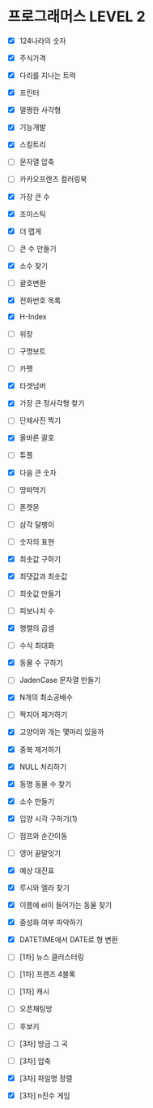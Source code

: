 # 프로그래머스 LEVEL 2

- [x] 124나라의 숫자
- [x] 주식가격
- [x] 다리를 지나는 트럭
- [x] 프린터
- [x] 멀쩡한 사각형
- [x] 기능개발
- [x] 스킬트리
- [ ] 문자열 압축
- [ ] 카카오프렌즈 컬러링북
- [x] 가장 큰 수
- [x] 조이스틱
- [x] 더 맵게
- [ ] 큰 수 만들기
- [x] 소수 찾기
- [ ] 괄호변환
- [x] 전화번호 목록
- [x] H-Index
- [ ] 위장
- [ ] 구명보트
- [ ] 카펫
- [x] 타겟넘버
- [x] 가장 큰 정사각형 찾기
- [ ] 단체사진 찍기
- [x] 올바른 괄호
- [ ] 튜플
- [x] 다음 큰 숫자
- [ ] 땅따먹기
- [ ] 폰켓몬
- [ ] 삼각 달팽이
- [ ] 숫자의 표현
- [x] 최솟값 구하기
- [x] 최댓값과 최솟값
- [ ] 최솟값 만들기
- [ ] 피보나치 수
- [x] 행렬의 곱셈
- [ ] 수식 최대화
- [x] 동물 수 구하기
- [ ] JadenCase 문자열 만들기
- [x] N개의 최소공배수
- [ ] 짝지어 제거하기
- [x] 고양이와 개는 몇마리 있을까
- [x] 중복 제거하기
- [x] NULL 처리하기
- [x] 동명 동물 수 찾기
- [x] 소수 만들기
- [x] 입양 시각 구하기(1)
- [ ] 점프와 순간이동
- [ ] 영어 끝말잇기
- [x] 예상 대진표
- [x] 루시와 엘라 찾기
- [x] 이름에 el이 들어가는 동물 찾기
- [x] 중성화 여부 파악하기
- [x] DATETIME에서 DATE로 형 변환
- [ ] [1차] 뉴스 클러스터링
- [ ] [1차] 프렌즈 4블록
- [ ] [1차] 캐시
- [ ] 오픈채팅방
- [ ] 후보키
- [ ] [3차] 방금 그 곡
- [ ] [3차] 압축
- [x] [3차] 파일명 정렬
- [x] [3차] n진수 게임







